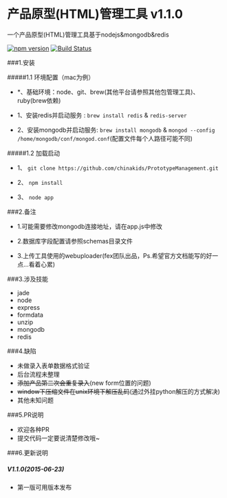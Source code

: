 # 产品原型(HTML)管理工具 v1.1.0
一个产品原型(HTML)管理工具基于nodejs&amp;mongodb&amp;redis

[![npm version](https://badge.fury.io/js/engine.io.svg)](http://badge.fury.io/js/engine.io)
[![Build Status](https://travis-ci.org/chinakids/PrototypeManagement.svg?branch=master)](https://travis-ci.org/chinakids/PrototypeManagement)

###1.安装

#####1.1 环境配置（mac为例）

-  *、基础环境：node、git、brew(其他平台请参照其他包管理工具)、ruby(brew依赖)

-  1、安装redis并启动服务  :   `brew install redis`  &   `redis-server`

-  2、安装mongodb并启动服务:   `brew install mongodb`   &   `mongod --config /home/mongodb/conf/mongod.conf`(配置文件每个人路径可能不同)

#####1.2 加载启动

- 1、 `git clone https://github.com/chinakids/PrototypeManagement.git`

- 2、 `npm install`

- 3、 `node app`


###2.备注

-   1.可能需要修改mongodb连接地址，请在app.js中修改

-   2.数据库字段配置请参照schemas目录文件

-   3.上传工具使用的webuploader(fex团队出品，Ps.希望官方文档能写的好一点...看着心累)

###3.涉及技能

- jade
- node
- express
- formdata
- unzip
- mongodb
- redis

###4.缺陷

- 未做录入表单数据格式验证
- 后台流程未整理
- ~~添加产品第二次会重复录入~~(new form位置的问题)
- ~~window下压缩文件在unix环境下解压乱码~~(通过外挂python解压的方式解决)
- 其他未知问题

###5.PR说明
- 欢迎各种PR
- 提交代码一定要说清楚修改哦~


###6.更新说明
##### V1.1.0(2015-06-23)
- 第一版可用版本发布